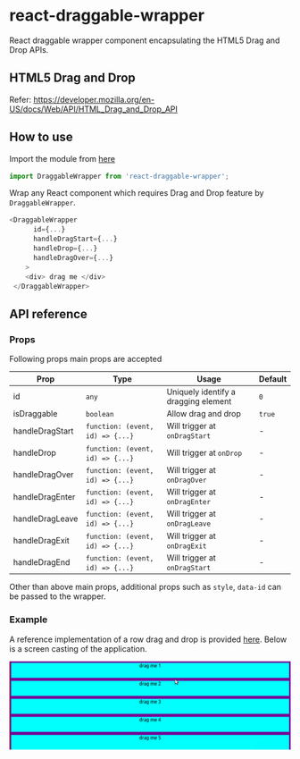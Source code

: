 # react-draggable-wrapper
React draggable wrapper component encapsulating the HTML5 Drag and Drop APIs.

## HTML5 Drag and Drop

Refer: https://developer.mozilla.org/en-US/docs/Web/API/HTML_Drag_and_Drop_API

## How to use

Import the module from [here](https://www.npmjs.com/package/react-draggable-wrapper)

```javascript
import DraggableWrapper from 'react-draggable-wrapper';
```

Wrap any React component which requires Drag and Drop feature by `DraggableWrapper`.

```javascript
<DraggableWrapper
      id={...}
      handleDragStart={...}
      handleDrop={...}
      handleDragOver={...}
    >
    <div> drag me </div>
 </DraggableWrapper>

```

## API reference 

### Props

Following props main props are accepted 

|Prop|Type|Usage|Default|
|---|---|---|---|
id|`any`| Uniquely identify a dragging element| `0` |
isDraggable|`boolean`| Allow drag and drop| `true` |
handleDragStart|`function: (event, id) => {...}`| Will trigger at `onDragStart` | - |
handleDrop|`function: (event, id) => {...}`| Will trigger at `onDrop` | - |
handleDragOver|`function: (event, id) => {...}`| Will trigger at `onDragOver` | - |
handleDragEnter|`function: (event, id) => {...}`| Will trigger at `onDragEnter` | - |
handleDragLeave|`function: (event, id) => {...}`| Will trigger at `onDragLeave` | - |
handleDragExit|`function: (event, id) => {...}`| Will trigger at `onDragExit` | - |
handleDragEnd|`function: (event, id) => {...}`| Will trigger at `onDragStart` | - |

Other than above main props, additional props such as `style`, `data-id` can be passed to the wrapper.

### Example

A reference implementation of a row drag and drop is provided [here](https://github.com/theekshanawj/react-draggable-wrapper/blob/master/sample/App.js). Below is a screen casting of the application.

![Row and Drop](https://github.com/theekshanawj/react-draggable-wrapper/blob/read-me/sample/row-drag-n-drop.gif)

